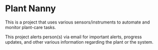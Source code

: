 # Plant Nanny
This is a project that uses various sensors/instruments to automate and monitor
plant-care tasks.

This project alerts person(s) via email for important alerts, progress updates, 
and other various information regarding the plant or the system.
